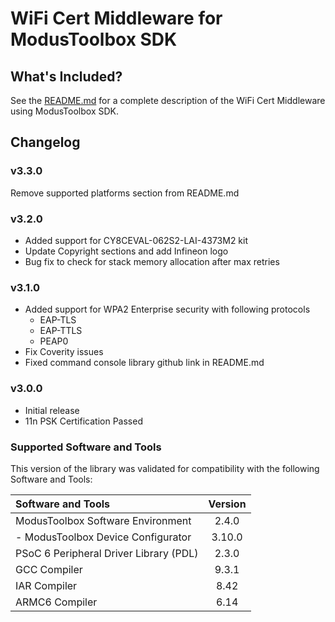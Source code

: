 # WiFi Cert Middleware for ModusToolbox SDK

## What's Included?
See the [README.md](./README.md) for a complete description of the WiFi Cert Middleware using ModusToolbox SDK.

## Changelog

### v3.3.0
Remove supported platforms section from README.md

### v3.2.0
* Added support for CY8CEVAL-062S2-LAI-4373M2 kit
* Update Copyright sections and add Infineon logo
* Bug fix to check for stack memory allocation after max retries

### v3.1.0
* Added support for WPA2 Enterprise security with following protocols
	* EAP-TLS
	* EAP-TTLS
	* PEAP0
* Fix Coverity issues 
* Fixed command console library github link in README.md

### v3.0.0
* Initial release
* 11n PSK Certification Passed

### Supported Software and Tools
This version of the library was validated for compatibility with the following Software and Tools:

| Software and Tools                                      | Version |
| :---                                                    | :----:  |
| ModusToolbox Software Environment                       | 2.4.0   |
| - ModusToolbox Device Configurator                      | 3.10.0  |
| PSoC 6 Peripheral Driver Library (PDL)                  | 2.3.0   |
| GCC Compiler                                            | 9.3.1   |
| IAR Compiler                                            | 8.42    |
| ARMC6 Compiler                                          | 6.14    |